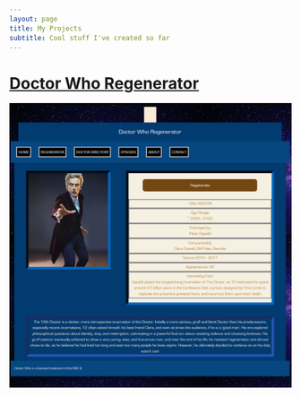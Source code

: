```yaml
---
layout: page
title: My Projects
subtitle: Cool stuff I've created so far
---
```


# [Doctor Who Regenerator](https://dwregenerator.netlify.app)

![dwregen](/assets/img/DWRegen.png)
